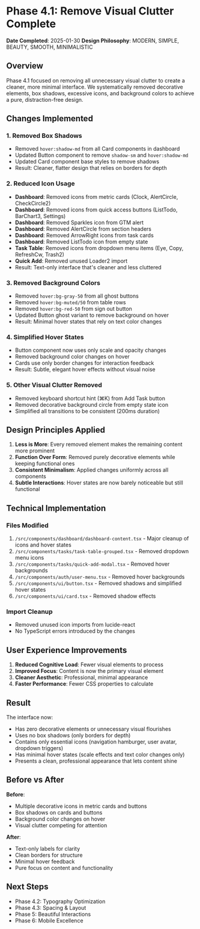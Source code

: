 # Phase 4.1: Remove Visual Clutter Complete

**Date Completed**: 2025-01-30
**Design Philosophy**: MODERN, SIMPLE, BEAUTY, SMOOTH, MINIMALISTIC

## Overview
Phase 4.1 focused on removing all unnecessary visual clutter to create a cleaner, more minimal interface. We systematically removed decorative elements, box shadows, excessive icons, and background colors to achieve a pure, distraction-free design.

## Changes Implemented

### 1. **Removed Box Shadows**
- Removed `hover:shadow-md` from all Card components in dashboard
- Updated Button component to remove `shadow-sm` and `hover:shadow-md`
- Updated Card component base styles to remove shadows
- Result: Cleaner, flatter design that relies on borders for depth

### 2. **Reduced Icon Usage**
- **Dashboard**: Removed icons from metric cards (Clock, AlertCircle, CheckCircle2)
- **Dashboard**: Removed icons from quick access buttons (ListTodo, BarChart3, Settings)
- **Dashboard**: Removed Sparkles icon from GTM alert
- **Dashboard**: Removed AlertCircle from section headers
- **Dashboard**: Removed ArrowRight icons from task cards
- **Dashboard**: Removed ListTodo icon from empty state
- **Task Table**: Removed icons from dropdown menu items (Eye, Copy, RefreshCw, Trash2)
- **Quick Add**: Removed unused Loader2 import
- Result: Text-only interface that's cleaner and less cluttered

### 3. **Removed Background Colors**
- Removed `hover:bg-gray-50` from all ghost buttons
- Removed `hover:bg-muted/50` from table rows
- Removed `hover:bg-red-50` from sign out button
- Updated Button ghost variant to remove background on hover
- Result: Minimal hover states that rely on text color changes

### 4. **Simplified Hover States**
- Button component now uses only scale and opacity changes
- Removed background color changes on hover
- Cards use only border changes for interaction feedback
- Result: Subtle, elegant hover effects without visual noise

### 5. **Other Visual Clutter Removed**
- Removed keyboard shortcut hint (⌘K) from Add Task button
- Removed decorative background circle from empty state icon
- Simplified all transitions to be consistent (200ms duration)

## Design Principles Applied

1. **Less is More**: Every removed element makes the remaining content more prominent
2. **Function Over Form**: Removed purely decorative elements while keeping functional ones
3. **Consistent Minimalism**: Applied changes uniformly across all components
4. **Subtle Interactions**: Hover states are now barely noticeable but still functional

## Technical Implementation

### Files Modified
1. `/src/components/dashboard/dashboard-content.tsx` - Major cleanup of icons and hover states
2. `/src/components/tasks/task-table-grouped.tsx` - Removed dropdown menu icons
3. `/src/components/tasks/quick-add-modal.tsx` - Removed hover backgrounds
4. `/src/components/auth/user-menu.tsx` - Removed hover backgrounds
5. `/src/components/ui/button.tsx` - Removed shadows and simplified hover states
6. `/src/components/ui/card.tsx` - Removed shadow effects

### Import Cleanup
- Removed unused icon imports from lucide-react
- No TypeScript errors introduced by the changes

## User Experience Improvements

1. **Reduced Cognitive Load**: Fewer visual elements to process
2. **Improved Focus**: Content is now the primary visual element
3. **Cleaner Aesthetic**: Professional, minimal appearance
4. **Faster Performance**: Fewer CSS properties to calculate

## Result

The interface now:
- Has zero decorative elements or unnecessary visual flourishes
- Uses no box shadows (only borders for depth)
- Contains only essential icons (navigation hamburger, user avatar, dropdown triggers)
- Has minimal hover states (scale effects and text color changes only)
- Presents a clean, professional appearance that lets content shine

## Before vs After

**Before**: 
- Multiple decorative icons in metric cards and buttons
- Box shadows on cards and buttons
- Background color changes on hover
- Visual clutter competing for attention

**After**:
- Text-only labels for clarity
- Clean borders for structure
- Minimal hover feedback
- Pure focus on content and functionality

## Next Steps
- Phase 4.2: Typography Optimization
- Phase 4.3: Spacing & Layout
- Phase 5: Beautiful Interactions
- Phase 6: Mobile Excellence